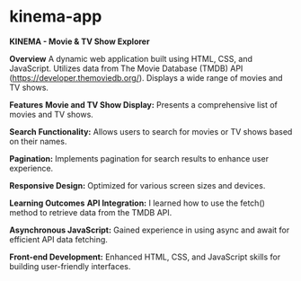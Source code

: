 # kinema-app
**KINEMA - Movie & TV Show Explorer**

**Overview**
A dynamic web application built using HTML, CSS, and JavaScript.
Utilizes data from The Movie Database (TMDB) API (https://developer.themoviedb.org/).
Displays a wide range of movies and TV shows.

**Features**
**Movie and TV Show Display:** Presents a comprehensive list of movies and TV shows.


**Search Functionality:** Allows users to search for movies or TV shows based on their names.


**Pagination:** Implements pagination for search results to enhance user experience.


**Responsive Design:** Optimized for various screen sizes and devices.

**Learning Outcomes**
**API Integration:** I learned how to use the fetch() method to retrieve data from the TMDB API.


**Asynchronous JavaScript:** Gained experience in using async and await for efficient API data fetching.


**Front-end Development:** Enhanced HTML, CSS, and JavaScript skills for building user-friendly interfaces.

